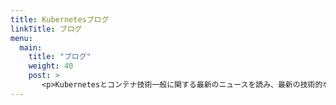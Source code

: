 ```yaml
---
title: Kubernetesブログ
linkTitle: ブログ
menu:
  main:
    title: "ブログ"
    weight: 40
    post: >
       <p>Kubernetesとコンテナ技術一般に関する最新のニュースを読み、最新の技術的なhow-toについて学びましょう。Read the latest news for Kubernetes and the containers space in general, and get technical how-tos hot off the presses.</p>
---
```

